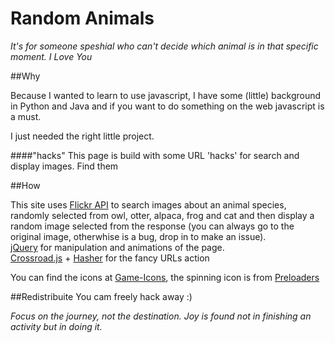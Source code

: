 # Random Animals
_It's for someone speshial who can't decide which animal is in that specific moment. I Love You_

##Why

Because I wanted to learn to use javascript, I have some (little) background in Python and Java and if you want to do something on the web javascript is a must.

I just needed the right little project.
 
 
####"hacks"
This page is build with some URL 'hacks' for search and display images. Find them



##How

This site uses [Flickr API](https://www.flickr.com/services/api/) to search images about an animal species, randomly selected from owl, otter, alpaca, frog and cat and then display a random image selected from the response (you can always go to the original image, otherwhise is a bug, drop in to make an issue).  
[jQuery](http://jquery.com/) for manipulation and animations of the page.  
[Crossroad.js](http://millermedeiros.github.io/crossroads.js/) + [Hasher](https://github.com/millermedeiros/Hasher) for the fancy URLs action

You can find the icons at [Game-Icons](http://game-icons.net/), the spinning icon is from [Preloaders](http://preloaders.net/)

##Redistribuite
You cam freely hack away :)



_Focus on the journey, not the destination.
 Joy is found not in finishing an activity but in doing it._
